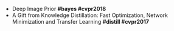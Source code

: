 * Deep Image Prior **#bayes #cvpr2018**
* A Gift from Knowledge Distillation: Fast Optimization, Network Minimization and Transfer Learning **#distill #cvpr2017**